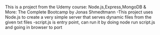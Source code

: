 This is a project from the Udemy course: Node.js,Express,MongoDB & More: The Complete Bootcamp by Jonas Shmedtmann
-This project uses Node.js to create a very simple server that serves dynamic files from the given txt files
-script.js is entry point, can run it by doing node run script.js and going in browser to port 
